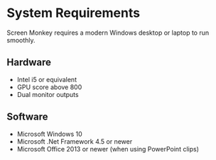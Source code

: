 # System Requirements
Screen Monkey requires a modern Windows desktop or laptop to run smoothly.

## Hardware
- Intel i5 or equivalent
- GPU score above 800
- Dual monitor outputs

## Software
- Microsoft Windows 10
- Microsoft .Net Framework 4.5 or newer
- Microsoft Office 2013 or newer (when using PowerPoint clips)


<!--
- ffdshow codec (ideally installed through [K-lite Mega](http://www.codecguide.com/download_kl.htm)) 
-->